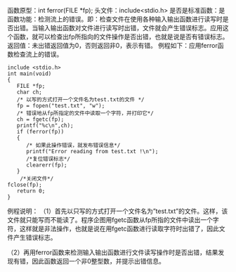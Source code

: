 函数原型：int ferror(FILE *fp);
头文件：include<stdio.h>
是否是标准函数：是
函数功能：检测流上的错误。即：检查文件在使用各种输入输出函数进行读写时是否出错。当输入输出函数对文件进行读写时出错，文件就会产生错误标志。应用这个函数，就可以检查出fp所指向的文件操作是否出错，也就是说是否有错误标志。
返回值：未出错返回值为0，否则返回非0，表示有错。
例程如下：应用ferror函数检查流上的错误。
```  
include <stdio.h>
int main(void)
{
   FILE *fp;
   char ch;
   /* 以写的方式打开一个文件名为test.txt的文件 */
   fp = fopen("test.txt", "w");
   /* 错误地从fp所指定的文件中读取一个字符，并打印它*/
   ch = fgetc(fp);
   printf("%c\n",ch);
   if (ferror(fp))
   {
      /* 如果此操作错误，就发布错误信息*/
      printf("Error reading from test.txt !\n");
      /*复位错误标志*/
      clearerr(fp);
   }
    /*关闭文件*/
fclose(fp);
   return 0;
}
```

例程说明：
（1）首先以只写的方式打开一个文件名为”test.txt”的文件。这样，该文件就只能写而不能读了。程序企图用fgetc函数从fp所指的文件中读出一个字符，这样就是非法操作，也就是说在用fgetc函数进行读取字符时出错了，因此文件产生错误标志。

（2）再用ferror函数来检测输入输出函数进行文件读写操作时是否出错，结果发现有错，因此函数返回一个非0整型数，并提示出错信息。
